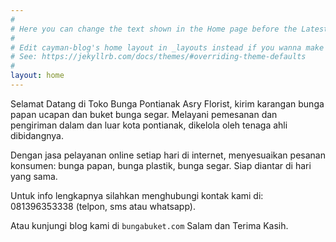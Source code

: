 ```yaml
---
#
# Here you can change the text shown in the Home page before the Latest Posts section.
#
# Edit cayman-blog's home layout in _layouts instead if you wanna make some changes
# See: https://jekyllrb.com/docs/themes/#overriding-theme-defaults
#
layout: home
---
```


Selamat Datang di Toko Bunga Pontianak Asry Florist, kirim karangan bunga papan ucapan dan buket bunga segar. Melayani pemesanan dan pengiriman dalam dan luar kota pontianak, dikelola oleh tenaga ahli dibidangnya.

Dengan jasa pelayanan online setiap hari di internet, menyesuaikan pesanan konsumen: bunga papan, bunga plastik, bunga segar. Siap diantar di hari yang sama.

Untuk info lengkapnya silahkan menghubungi kontak kami di: 081396353338 (telpon, sms atau whatsapp).

Atau kunjungi blog kami di `bungabuket.com` Salam dan Terima Kasih.
